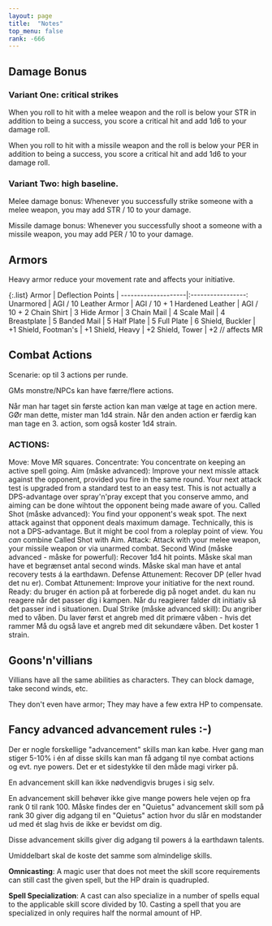 ```yaml
---
layout: page
title:  "Notes"
top_menu: false
rank: -666
---
```


## Damage Bonus

### Variant One: critical strikes
When you roll to hit with a melee weapon and the roll is below
your STR in addition to being a success, you score a critical hit
and add 1d6 to your damage roll.

When you roll to hit with a missile weapon and the roll is below
your PER in addition to being a success, you score a critical hit
and add 1d6 to your damage roll.


### Variant Two: high baseline.

Melee damage bonus: Whenever you successfully strike someone
with a melee weapon, you may add STR / 10 to your damage.

Missile damage bonus: Whenever you successfully shoot a someone
with a missile weapon, you may add PER / 10 to your damage.

## Armors

Heavy armor reduce your movement rate and affects your initiative.

{:.list}
Armor               | Deflection Points |
--------------------|:-----------------:
Unarmored           |   AGI / 10
Leather Armor       |   AGI / 10 + 1
Hardened Leather    |   AGI / 10 + 2
Chain Shirt         |   3
Hide Armor          |   3
Chain Mail          |   4
Scale Mail          |   4
Breastplate         |   5
Banded Mail         |   5
Half Plate          |   5
Full Plate          |   6
Shield, Buckler	    |   +1
Shield, Footman's	|   +1
Shield, Heavy	    |   +2
Shield, Tower	    |   +2          // affects MR


## Combat Actions

Scenarie: op til 3 actions per runde.

GMs monstre/NPCs kan have færre/flere actions.

Når man har taget sin første action kan man vælge at
tage en action mere. GØr man dette, mister man 1d4 strain.
Når den anden action er færdig kan man tage en 3. action,
som også koster 1d4 strain.


### ACTIONS:

Move:
    Move MR squares.
Concentrate:
    You concentrate on keeping an active spell going.
Aim (måske advanced):
    Improve your next missle attack against the opponent,
    provided you fire in the same round.
    Your next attack test is upgraded from a standard test
    to an easy test. This is not actually a DPS-advantage
    over spray'n'pray except that you conserve ammo, and
    aiming can be done wihtout the opponent being made
    aware of you.
Called Shot (måske advanced):
    You find your opponent's weak spot. The next attack
    against that opponent deals maximum damage.
    Technically, this is not a DPS-advantage.
    But it might be cool from a roleplay point of view.
    You *can* combine Called Shot with Aim.
Attack:
    Attack with your melee weapon, your missile weapon
    or via unarmed combat.
Second Wind (måske advanced - måske for powerful):
    Recover 1d4 hit points.
    Måske skal man have et begrænset antal second winds.
    Måske skal man have et antal recovery tests á la earthdawn.
Defense Attunement:
    Recover DP (eller hvad det nu er).
Combat Attunement:
    Improve your initiative for the next round.
Ready:
    du bruger én action på at forberede dig på noget andet.
    du kan nu reagere når det passer dig i kampen.
    Når du reagierer falder dit initiativ så det passer
    ind i situationen.
Dual Strike (måske advanced skill):
    Du angriber med to våben.
    Du laver først et angreb med dit primære våben - hvis det rammer
    Må du også lave et angreb med dit sekundære våben.
    Det koster 1 strain.





## Goons'n'villians

Villians have all the same abilities as characters.
They can block damage, take second winds, etc.

They don't even have armor; They may have a few extra HP to compensate.



## Fancy advanced advancement rules :-)


Der er nogle forskellige "advancement" skills man kan købe.
Hver gang man stiger 5-10% i én af disse skills kan man få adgang
til nye combat actions og evt. nye powers. Det er et sidestykke
til den måde magi virker på.

En advancement skill kan ikke nødvendigvis bruges i sig selv.

En advancement skill behøver ikke give mange powers hele vejen op
fra rank 0 til rank 100. Måske findes der en "Quietus" advancement
skill som på rank 30 giver dig adgang til en "Quietus" action
hvor du slår en modstander ud med ét slag hvis de ikke er bevidst om
dig.

Disse advancement skills giver dig adgang til powers á la earthdawn
talents.

Umiddelbart skal de koste det samme som almindelige skills.

**Omnicasting**:
A magic user that does not meet the skill score requirements
can still cast the given spell, but the HP drain is quadrupled.

**Spell Specialization**:
A cast can also specialize in a number of spells equal to the applicable skill score divided by 10.
Casting a spell that you are specialized in only requires half the normal amount of HP.
